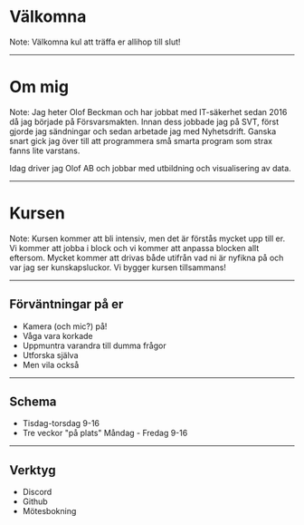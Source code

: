 # Välkomna

Note:
Välkomna kul att träffa er allihop till slut!

---

# Om mig

Note:
Jag heter Olof Beckman och har jobbat med IT-säkerhet sedan 2016 då jag började på Försvarsmakten. Innan dess jobbade jag på SVT, först gjorde jag sändningar och sedan arbetade jag med Nyhetsdrift. Ganska snart gick jag över till att programmera små smarta program som strax fanns lite varstans.

Idag driver jag Olof AB och jobbar med utbildning och visualisering av data.

---

# Kursen

Note:
Kursen kommer att bli intensiv, men det är förstås mycket upp till er. Vi kommer att jobba i block och vi kommer att anpassa blocken allt eftersom. Mycket kommer att drivas både utifrån vad ni är nyfikna på och var jag ser kunskapsluckor. Vi bygger kursen tillsammans!

---

## Förväntningar på er

- Kamera (och mic?) på!
- Våga vara korkade
- Uppmuntra varandra till dumma frågor
- Utforska själva
- Men vila också

---

## Schema

- Tisdag-torsdag 9-16
- Tre veckor "på plats" Måndag - Fredag 9-16

---

## Verktyg

- Discord
- Github
- Mötesbokning
